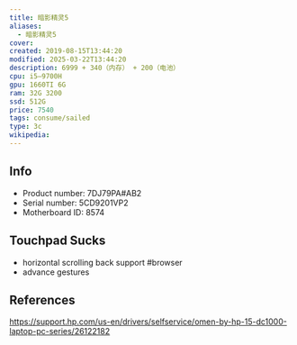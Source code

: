 ```yaml
---
title: 暗影精灵5
aliases:
  - 暗影精灵5
cover: 
created: 2019-08-15T13:44:20
modified: 2025-03-22T13:44:20
description: 6999 + 340（内存） + 200（电池）
cpu: i5—9700H
gpu: 1660TI 6G
ram: 32G 3200
ssd: 512G
price: 7540
tags: consume/sailed
type: 3c
wikipedia:
---
```



## Info

- Product number: 7DJ79PA#AB2
- Serial number: 5CD9201VP2
- Motherboard ID: 8574

## Touchpad Sucks

- horizontal scrolling back support #browser
- advance gestures

## References

https://support.hp.com/us-en/drivers/selfservice/omen-by-hp-15-dc1000-laptop-pc-series/26122182
